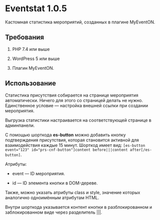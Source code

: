 # Eventstat 1.0.5

Кастомная статистика мероприятий, созданных в плагине MyEventON.

## Требования

1. PHP 7.4 или выше

2. WordPress 5 или выше

3. Плагин MyEventON.

## Использование

Статистика присутствия собирается на странице мероприятия автоматически. Ничего для этого со страницей делать не нужно. Единственное условие — настройка внешней ссылки при создании мероприятия.

Выгрузка статистики настраивается на соответствующей странице в админпанели.

С помощью шорткода **es-button** можно добавить кнопку подтверждения присутствия, которая становится активной для взаимодействия каждые 15 минут. Шорткод имеет вид: `[es-button event="123" id="prs-cnf-button"]content before|||content after[/es-button]`.

Атрибуты:

* event — ID мероприятия.

* id — ID элемента кнопки в DOM-дереве.

Также, можно указать атрибуты class и style, значение которых аналогично одноимённым атрибутам HTML.

Внутри шорткода указывается контент кнопки в разблокированном и заблокированном виде через разделитель |||.
